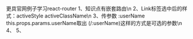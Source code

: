 更具官网例子学习react-router
    1、知识点有嵌套路由\n
    2、Link标签选中后的样式：activeStyle activeClassName\n
    3、传参数 :userName this.props.params.userName取出 (/:userName)这样的方式是可选的参数\n
    4、
    5、